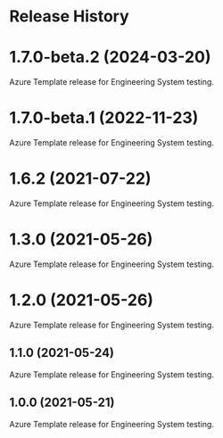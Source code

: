 # Release History

# 1.7.0-beta.2 (2024-03-20)
Azure Template release for Engineering System testing.

# 1.7.0-beta.1 (2022-11-23)
Azure Template release for Engineering System testing.

# 1.6.2 (2021-07-22)
Azure Template release for Engineering System testing.

# 1.3.0 (2021-05-26)
Azure Template release for Engineering System testing.

# 1.2.0 (2021-05-26)
Azure Template release for Engineering System testing.

## 1.1.0 (2021-05-24)
Azure Template release for Engineering System testing.

## 1.0.0 (2021-05-21)
Azure Template release for Engineering System testing.
